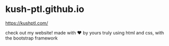 # kush-ptl.github.io

https://kushptl.com/

check out my website! made with ❤ by yours truly using html and css, with the bootstrap framework
